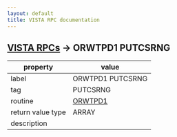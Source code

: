 ```yaml
---
layout: default
title: VISTA RPC documentation
---
```




## [VISTA RPCs](TableOfContent.md) &#8594; ORWTPD1 PUTCSRNG 

 property | value 
--- | --- 
 label | ORWTPD1 PUTCSRNG
 tag | PUTCSRNG
 routine | [ORWTPD1](http://code.osehra.org/dox/Routine_ORWTPD1_source.html)
 return value type | ARRAY
 description | 